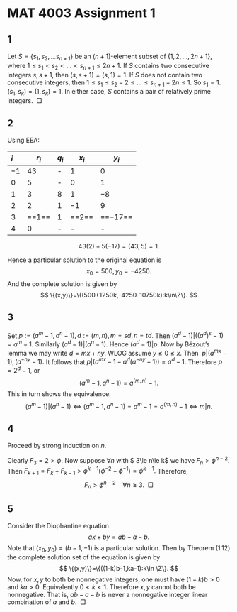 # MAT 4003 Assignment 1

## 1

Let $S=\{s_1,s_2,...s_{n+1}\}$ be an $(n+1)$-element subset of $\{1,2,...,2n+1\},$ where $1\le s_1\lt s_2\lt...\lt s_{n+1}\le2n+1$. If $S$ contains two consecutive integers $s, s+1,$ then $(s,s+1)=(s,1)=1.$ If $S$ does not contain two consecutive integers, then $1\le s_1\le s_2-2\le...\le s_{n+1}-2n\le 1.$ So $s_1=1.$ $(s_1,s_k)=(1,s_k)=1.$ In either case, $S$ contains a pair of relatively prime integers.$\ \ \Box$

## 2

Using EEA:

| $i$  | $r_i$   | $q_i$ | $x_i$   | $y_i$     |
| :--- | ------- | ----- | ------- | --------- |
| $-1$ | $43$    | -     | $1$     | $0$       |
| $0$  | $5$     | -     | $0$     | $1$       |
| $1$  | $3$     | $8$   | $1$     | $-8$      |
| $2$  | $2$     | $1$   | $-1$    | $9$       |
| $3$  | ==$1$== | $1$   | ==$2$== | ==$-17$== |
| $4$  | $0$     | -     | -       | -         |

$$
43(2)+5(-17)=(43,5)=1.
$$

Hence a particular solution to the original equation is
$$
x_0=500,y_0=-4250.
$$
And the complete solution is given by
$$
\{(x,y)\}=\{(500+1250k,-4250-10750k):k\in\Z\}.
$$

## 3

Set $p:=(a^m-1,a^n-1),d:=(m,n),m=sd,n=td.$ Then $(a^{d}-1)|((a^{d})^s-1)=a^{m}-1.$ Similarly $(a^{d}-1)|(a^{n}-1).$ Hence $(a^{d}-1)|p.$ Now by Bézout’s lemma we may write $d=mx+ny.$ WLOG assume $y\le0\le x.$ Then $\ p|(a^{mx}-1),(a^{-ny}-1).$ It follows that $p|(a^{mx}-1-a^d(a^{-ny}-1))=a^d-1.$ Therefore $p=2^d-1,$ or
$$
(a^m-1,a^n-1)=a^{(m,n)}-1.
$$
This in turn shows the equivalence:
$$
(a^m-1)|(a^n-1)\iff (a^m-1,a^n-1)=a^m-1=a^{(m,n)}-1\iff m|n.
$$

## 4

Proceed by strong induction on $n.$

Clearly $F_3=2>\phi.$ Now suppose $\forall n$ with $ 3\le n\le k$ we have $F_n>\phi^{n-2}.$ Then $F_{k+1}=F_{k}+F_{k-1}>\phi^{k-1}(\phi^{-2}+\phi^{-1})=\phi^{k-1}.$ Therefore,
$$
F_n\gt \phi^{n-2}\ \ \ \ \forall n\ge3.\ \  \Box
$$

## 5

Consider the Diophantine equation
$$
ax+by=ab-a-b.
$$
Note that $(x_0,y_0)=(b-1,-1)$ is a particular solution. Then by Theorem $(1.12)$ the complete solution set of the equation is given by
$$
\{(x,y)\}=\{((1-k)b-1,ka-1):k\in \Z\}.
$$
Now, for $x,y$ to both be nonnegative integers, one must have $(1-k)b\gt0$ and $ka\gt0.$ Equivalently $0\lt k\lt1.$ Therefore $x,y$ cannot both be nonnegative. That is, $ab-a-b$ is never a nonnegative integer linear combination of $a$ and $b.\ \ \Box$

